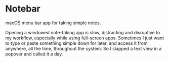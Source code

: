 # Notebar
macOS menu bar app for taking simple notes.

Opening a windowed note-taking app is slow, distracting and disruptive to my workflow, especially while using full-screen apps. Sometimes I just want to type or paste something simple down for later, and access it from anywhere, all the time, throughout the system. So I slapped a text view in a popover and called it a day.
